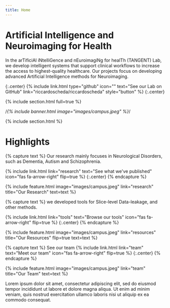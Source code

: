 ```yaml
---
title: Home
---
```


# Artificial Intelligence and Neuroimaging for Health

In the arTificiAl iNtelliGence and nEuroimagiNg for healTh (TANGENT) Lab, we develop intelligent systems that support clinical workflows to increase the access to highest-quality healthcare. Our projects focus on developing advanced Artificial Intelligence methods for Neuroimaging. 

{:.center}
{%
  include link.html
  type="github"
  icon=""
  text="See our Lab on GitHub"
  link="riccardoscheda/riccardoscheda"
  style="button"
%}
{:.center}

{% include section.html full=true %}

/*{% include banner.html image="images/campus.jpeg" %}*/

{% include section.html %}

# Highlights

{% capture text %}
Our research mainly focuses in Neurological Disorders, such as Dementia, Autism and Schizophrenia. 

{%
  include link.html
  link="research"
  text="See what we've published"
  icon="fas fa-arrow-right"
  flip=true
%}
{:.center}
{% endcapture %}

{%
  include feature.html
  image="images/campus.jpeg"
  link="research"
  title="Our Research"
  text=text
%}

{% capture text %}
we developed tools for Slice-level Data-leakage, and other methods.

{%
  include link.html
  link="tools"
  text="Browse our tools"
  icon="fas fa-arrow-right"
  flip=true
%}
{:.center}
{% endcapture %}

{%
  include feature.html
  image="images/campus.jpeg"
  link="resources"
  title="Our Resources"
  flip=true
  text=text
%}

{% capture text %}
See our team
{%
  include link.html
  link="team"
  text="Meet our team"
  icon="fas fa-arrow-right"
  flip=true
%}
{:.center}
{% endcapture %}

{%
  include feature.html
  image="images/campus.jpeg"
  link="team"
  title="Our Team"
  text=text
%}

Lorem ipsum dolor sit amet, consectetur adipiscing elit, sed do eiusmod tempor incididunt ut labore et dolore magna aliqua.
Ut enim ad minim veniam, quis nostrud exercitation ullamco laboris nisi ut aliquip ex ea commodo consequat.
